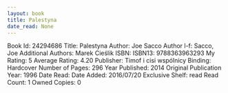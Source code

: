 ```yaml
---
layout: book
title: Palestyna
date_read: None
---
```


Book Id: 24294686
Title: Palestyna
Author: Joe Sacco
Author l-f: Sacco, Joe
Additional Authors: Marek Cieślik
ISBN: 
ISBN13: 9788363963293
My Rating: 5
Average Rating: 4.20
Publisher: Timof i cisi wspólnicy
Binding: Hardcover
Number of Pages: 296
Year Published: 2014
Original Publication Year: 1996
Date Read: 
Date Added: 2016/07/20
Exclusive Shelf: read
Read Count: 1
Owned Copies: 0

